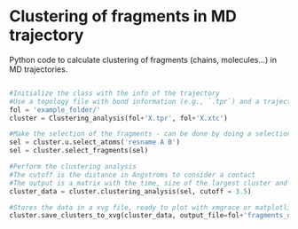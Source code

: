 # Clustering of fragments in MD trajectory

Python code to calculate clustering of fragments (chains, molecules...) in MD trajectories.

```python

#Initialize the class with the info of the trajectory
#Use a topology file with bond information (e.g., `.tpr`) and a trajectory file.
fol = 'example_folder/'
cluster = Clustering_analysis(fol+'X.tpr', fol+'X.xtc')

#Make the selection of the fragments - can be done by doing a selection of the residues and using the select_fragments method
sel = cluster.u.select_atoms('resname A B')
sel = cluster.select_fragments(sel)

#Perform the clustering analysis
#The cutoff is the distance in Angstroms to consider a contact
#The output is a matrix with the time, size of the largest cluster and number of clusters
cluster_data = cluster.clustering_analysis(sel, cutoff = 3.5)

#Stores the data in a xvg file, ready to plot with xmgrace or matplotlib
cluster.save_clusters_to_xvg(cluster_data, output_file=fol+'fragments_data.xvg')
```
